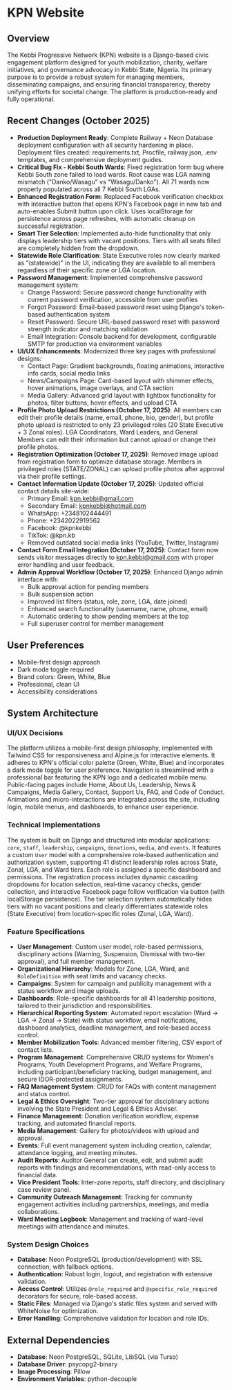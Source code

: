 # KPN Website

## Overview
The Kebbi Progressive Network (KPN) website is a Django-based civic engagement platform designed for youth mobilization, charity, welfare initiatives, and governance advocacy in Kebbi State, Nigeria. Its primary purpose is to provide a robust system for managing members, disseminating campaigns, and ensuring financial transparency, thereby unifying efforts for societal change. The platform is production-ready and fully operational.

## Recent Changes (October 2025)
- **Production Deployment Ready**: Complete Railway + Neon Database deployment configuration with all security hardening in place. Deployment files created: requirements.txt, Procfile, railway.json, .env templates, and comprehensive deployment guides.
- **Critical Bug Fix - Kebbi South Wards**: Fixed registration form bug where Kebbi South zone failed to load wards. Root cause was LGA naming mismatch ("Danko/Wasagu" vs "Wasagu/Danko"). All 71 wards now properly populated across all 7 Kebbi South LGAs.
- **Enhanced Registration Form**: Replaced Facebook verification checkbox with interactive button that opens KPN's Facebook page in new tab and auto-enables Submit button upon click. Uses localStorage for persistence across page refreshes, with automatic cleanup on successful registration.
- **Smart Tier Selection**: Implemented auto-hide functionality that only displays leadership tiers with vacant positions. Tiers with all seats filled are completely hidden from the dropdown.
- **Statewide Role Clarification**: State Executive roles now clearly marked as "(statewide)" in the UI, indicating they are available to all members regardless of their specific zone or LGA location.
- **Password Management**: Implemented comprehensive password management system:
  - Change Password: Secure password change functionality with current password verification, accessible from user profiles
  - Forgot Password: Email-based password reset using Django's token-based authentication system
  - Reset Password: Secure URL-based password reset with password strength indicator and matching validation
  - Email Integration: Console backend for development, configurable SMTP for production via environment variables
- **UI/UX Enhancements**: Modernized three key pages with professional designs:
  - Contact Page: Gradient backgrounds, floating animations, interactive info cards, social media links
  - News/Campaigns Page: Card-based layout with shimmer effects, hover animations, image overlays, and CTA section
  - Media Gallery: Advanced grid layout with lightbox functionality for photos, filter buttons, hover effects, and upload CTA
- **Profile Photo Upload Restrictions (October 17, 2025)**: All members can edit their profile details (name, email, phone, bio, gender), but profile photo upload is restricted to only 23 privileged roles (20 State Executive + 3 Zonal roles). LGA Coordinators, Ward Leaders, and General Members can edit their information but cannot upload or change their profile photos.
- **Registration Optimization (October 17, 2025)**: Removed image upload from registration form to optimize database storage. Members in privileged roles (STATE/ZONAL) can upload profile photos after approval via their profile settings.
- **Contact Information Update (October 17, 2025)**: Updated official contact details site-wide:
  - Primary Email: kpn.kebbi@gmail.com
  - Secondary Email: kpnkebbi@hotmail.com
  - WhatsApp: +2348102444491
  - Phone: +2342022919562
  - Facebook: @kpnkebbi
  - TikTok: @kpn.kb
  - Removed outdated social media links (YouTube, Twitter, Instagram)
- **Contact Form Email Integration (October 17, 2025)**: Contact form now sends visitor messages directly to kpn.kebbi@gmail.com with proper error handling and user feedback.
- **Admin Approval Workflow (October 17, 2025)**: Enhanced Django admin interface with:
  - Bulk approval action for pending members
  - Bulk suspension action
  - Improved list filters (status, role, zone, LGA, date joined)
  - Enhanced search functionality (username, name, phone, email)
  - Automatic ordering to show pending members at the top
  - Full superuser control for member management

## User Preferences
- Mobile-first design approach
- Dark mode toggle required
- Brand colors: Green, White, Blue
- Professional, clean UI
- Accessibility considerations

## System Architecture

### UI/UX Decisions
The platform utilizes a mobile-first design philosophy, implemented with Tailwind CSS for responsiveness and Alpine.js for interactive elements. It adheres to KPN's official color palette (Green, White, Blue) and incorporates a dark mode toggle for user preference. Navigation is streamlined with a professional bar featuring the KPN logo and a dedicated mobile menu. Public-facing pages include Home, About Us, Leadership, News & Campaigns, Media Gallery, Contact, Support Us, FAQ, and Code of Conduct. Animations and micro-interactions are integrated across the site, including login, mobile menus, and dashboards, to enhance user experience.

### Technical Implementations
The system is built on Django and structured into modular applications: `core`, `staff`, `leadership`, `campaigns`, `donations`, `media`, and `events`. It features a custom `User` model with a comprehensive role-based authentication and authorization system, supporting 41 distinct leadership roles across State, Zonal, LGA, and Ward tiers. Each role is assigned a specific dashboard and permissions. The registration process includes dynamic cascading dropdowns for location selection, real-time vacancy checks, gender collection, and interactive Facebook page follow verification via button (with localStorage persistence). The tier selection system automatically hides tiers with no vacant positions and clearly differentiates statewide roles (State Executive) from location-specific roles (Zonal, LGA, Ward).

### Feature Specifications
- **User Management**: Custom user model, role-based permissions, disciplinary actions (Warning, Suspension, Dismissal with two-tier approval), and full member management.
- **Organizational Hierarchy**: Models for Zone, LGA, Ward, and `RoleDefinition` with seat limits and vacancy checks.
- **Campaigns**: System for campaign and publicity management with a status workflow and image uploads.
- **Dashboards**: Role-specific dashboards for all 41 leadership positions, tailored to their jurisdiction and responsibilities.
- **Hierarchical Reporting System**: Automated report escalation (Ward → LGA → Zonal → State) with status workflow, email notifications, dashboard analytics, deadline management, and role-based access control.
- **Member Mobilization Tools**: Advanced member filtering, CSV export of contact lists.
- **Program Management**: Comprehensive CRUD systems for Women's Programs, Youth Development Programs, and Welfare Programs, including participant/beneficiary tracking, budget management, and secure IDOR-protected assignments.
- **FAQ Management System**: CRUD for FAQs with content management and status control.
- **Legal & Ethics Oversight**: Two-tier approval for disciplinary actions involving the State President and Legal & Ethics Adviser.
- **Finance Management**: Donation verification workflow, expense tracking, and automated financial reports.
- **Media Management**: Gallery for photos/videos with upload and approval.
- **Events**: Full event management system including creation, calendar, attendance logging, and meeting minutes.
- **Audit Reports**: Auditor General can create, edit, and submit audit reports with findings and recommendations, with read-only access to financial data.
- **Vice President Tools**: Inter-zone reports, staff directory, and disciplinary case review panel.
- **Community Outreach Management**: Tracking for community engagement activities including partnerships, meetings, and media collaborations.
- **Ward Meeting Logbook**: Management and tracking of ward-level meetings with attendance and minutes.

### System Design Choices
- **Database**: Neon PostgreSQL (production/development) with SSL connection, with fallback options.
- **Authentication**: Robust login, logout, and registration with extensive validation.
- **Access Control**: Utilizes `@role_required` and `@specific_role_required` decorators for secure, role-based access.
- **Static Files**: Managed via Django's static files system and served with WhiteNoise for optimization.
- **Error Handling**: Comprehensive validation for location and role IDs.

## External Dependencies
- **Database**: Neon PostgreSQL, SQLite, LibSQL (via Turso)
- **Database Driver**: psycopg2-binary
- **Image Processing**: Pillow
- **Environment Variables**: python-decouple